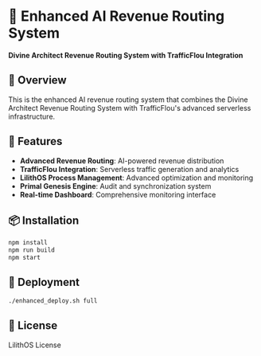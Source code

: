 # 🚀 Enhanced AI Revenue Routing System

**Divine Architect Revenue Routing System with TrafficFlou Integration**

## 🌟 Overview

This is the enhanced AI revenue routing system that combines the Divine Architect Revenue Routing System with TrafficFlou's advanced serverless infrastructure.

## 🚀 Features

- **Advanced Revenue Routing**: AI-powered revenue distribution
- **TrafficFlou Integration**: Serverless traffic generation and analytics
- **LilithOS Process Management**: Advanced optimization and monitoring
- **Primal Genesis Engine**: Audit and synchronization system
- **Real-time Dashboard**: Comprehensive monitoring interface

## 📦 Installation

```bash
npm install
npm run build
npm start
```

## 🚀 Deployment

```bash
./enhanced_deploy.sh full
```

## 📄 License

LilithOS License
